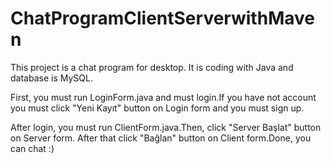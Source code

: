 # ChatProgramClientServerwithMaven


This project is a chat program for desktop. It is coding with Java and database is MySQL.

First, you must run LoginForm.java and must login.If you have not account you must click "Yeni Kayıt" button on Login form and you must sign up. 

After login, you must run ClientForm.java.Then, click "Server Başlat" button on Server form. After that click "Bağlan" button on Client form.Done, you can chat :)
